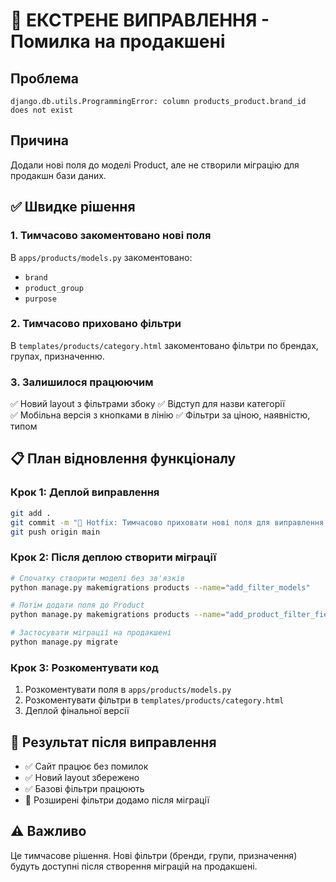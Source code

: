 # 🚨 ЕКСТРЕНЕ ВИПРАВЛЕННЯ - Помилка на продакшені

## Проблема
```
django.db.utils.ProgrammingError: column products_product.brand_id does not exist
```

## Причина
Додали нові поля до моделі Product, але не створили міграцію для продакшн бази даних.

## ✅ Швидке рішення

### 1. Тимчасово закоментовано нові поля
В `apps/products/models.py` закоментовано:
- `brand` 
- `product_group`
- `purpose`

### 2. Тимчасово приховано фільтри
В `templates/products/category.html` закоментовано фільтри по брендах, групах, призначенню.

### 3. Залишилося працюючим
✅ Новий layout з фільтрами збоку
✅ Відступ для назви категорії  
✅ Мобільна версія з кнопками в лінію
✅ Фільтри за ціною, наявністю, типом

## 📋 План відновлення функціоналу

### Крок 1: Деплой виправлення
```bash
git add .
git commit -m "🚨 Hotfix: Тимчасово приховати нові поля для виправлення продакшену"
git push origin main
```

### Крок 2: Після деплою створити міграції
```bash
# Спочатку створити моделі без зв'язків
python manage.py makemigrations products --name="add_filter_models"

# Потім додати поля до Product
python manage.py makemigrations products --name="add_product_filter_fields" 

# Застосувати міграції на продакшені
python manage.py migrate
```

### Крок 3: Розкоментувати код
1. Розкоментувати поля в `apps/products/models.py`
2. Розкоментувати фільтри в `templates/products/category.html`
3. Деплой фінальної версії

## 🎯 Результат після виправлення
- ✅ Сайт працює без помилок
- ✅ Новий layout збережено  
- ✅ Базові фільтри працюють
- 🔄 Розширені фільтри додамо після міграції

## ⚠️ Важливо
Це тимчасове рішення. Нові фільтри (бренди, групи, призначення) будуть доступні після створення міграцій на продакшені.
